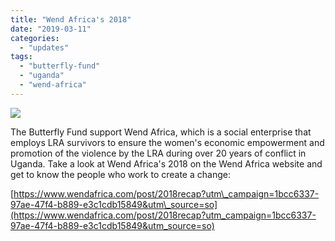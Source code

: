 ```yaml
---
title: "Wend Africa's 2018"
date: "2019-03-11"
categories: 
  - "updates"
tags: 
  - "butterfly-fund"
  - "uganda"
  - "wend-africa"
---
```


![](http://womenandwar.net/kr/wp-content/uploads/2019/03/캡처-1.jpg)

The Butterfly Fund support Wend Africa, which is a social enterprise that employs LRA survivors to ensure the women's economic empowerment and promotion of the violence by the LRA during over 20 years of conflict in Uganda. Take a look at Wend Africa's 2018 on the Wend Africa website and get to know the people who work to create a change:

[https://www.wendafrica.com/post/2018recap?utm\_campaign=1bcc6337-97ae-47f4-b889-e3c1cdb15849&utm\_source=so](https://www.wendafrica.com/post/2018recap?utm_campaign=1bcc6337-97ae-47f4-b889-e3c1cdb15849&utm_source=so)

